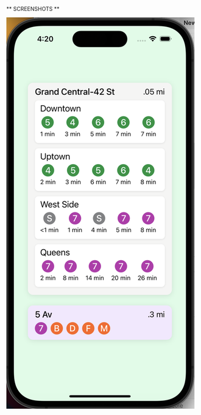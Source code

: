 

** SCREENSHOTS **

![A screenshot of the app showing Grand Central - 42 St subway station](/screenshots/grand_central.png?raw=true)
